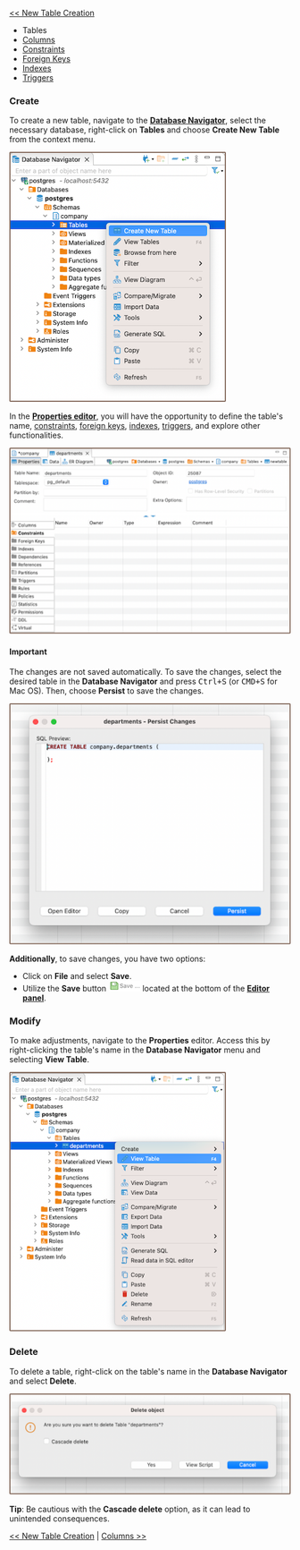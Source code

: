 [<< New Table Creation](New-Table-Creation)
- Tables
- [Columns](https://github.com/dbeaver/dbeaver/wiki/Columns)
- [Constraints](https://github.com/dbeaver/dbeaver/wiki/Constraints)
- [Foreign Keys](https://github.com/dbeaver/dbeaver/wiki/Foreign-Keys)
- [Indexes](https://github.com/dbeaver/dbeaver/wiki/Indexes)
- [Triggers](https://github.com/dbeaver/dbeaver/wiki/Triggers)

### Create

To create a new table, navigate to the **[Database Navigator](Database-Navigator)**, select the necessary database, right-click on **Tables**
and choose **Create New Table** from the context menu.  

![](images/tutorial_images/1_CreateNewTable.png)  

In the **[Properties editor](Properties-Editor)**, you will have the opportunity to define the table's
name, [constraints](Constraints), [foreign keys](Foreign-Keys), [indexes](Indexes), [triggers](Triggers), and explore
other functionalities.  

![](images/tutorial_images/2_NewTable_NoData.png)

#### Important

The changes are not saved automatically. To save the changes, select the desired table in the **Database Navigator** and
press <kbd>Ctrl+S</kbd> (or <kbd>CMD+S</kbd> for Mac OS). Then, choose **Persist** to save the changes.  

![](images/tutorial_images/10_Table_Save.png)  

**Additionally**, to save changes, you have two options:

* Click on **File** and select **Save**.
* Utilize the **Save** button ![](images/tutorial_images/10b_SaveButton.png) located at the bottom of the **[Editor panel](Data-Editor)**.


### Modify

To make adjustments, navigate to the **Properties** editor. Access this by right-clicking the
table's name in the **Database Navigator** menu and selecting **View Table**.  

![](images/tutorial_images/3_View_Table.png)  

### Delete

To delete a table, right-click on the table's name in the **Database Navigator** and select **Delete**.  

![](images/tutorial_images/3a_Delete_Table.png)  

**Tip**: Be cautious with the **Cascade delete** option, as it can lead to unintended consequences.




 [<< New Table Creation](https://github.com/dbeaver/dbeaver/wiki/New-Table-Creation) | [Columns >>](https://github.com/dbeaver/dbeaver/wiki/Columns)

